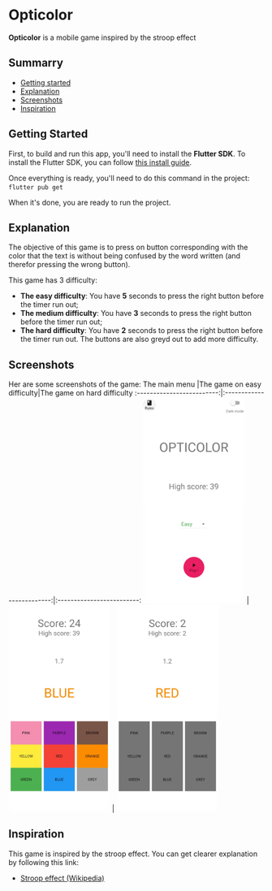 # Opticolor

**Opticolor** is a mobile game inspired by the stroop effect

## **Summarry**

 - [Getting started](#getting-started)
 - [Explanation](#explanation)
 - [Screenshots](#screenshots)
 - [Inspiration](#inspiration)

## **Getting Started**

First, to build and run this app, you'll need to install the **Flutter SDK**.
To install the Flutter SDK, you can follow [this install guide](https://docs.flutter.dev/get-started/install "Install flutter SDK").

Once everything is ready, you'll need to do this command in the project:
\
`flutter pub get`

When it's done, you are ready to run the project.

## **Explanation**

The objective of this game is to press on button corresponding with the color that the text is
without being confused by the word written (and therefor pressing
the wrong button).

This game has 3 difficulty:
 - **The easy difficulty**: You have **5** seconds to press the right button before the timer run out;
 - **The medium difficulty**: You have **3** seconds to press the right button before the timer run out;
 - **The hard difficulty**: You have **2** seconds to press the right button before the timer run out. The buttons are also greyd out to add more difficulty.

## Screenshots
Her are some screenshots of the game:
The main menu              |The game on easy difficulty|The game on hard difficulty
:-------------------------:|:-------------------------:|:-------------------------:
<img src="./screenshots/1.jpg" alt="Main menu" width="200"/> | <img src="./screenshots/2.jpg" alt="The game on easy difficulty" width="200"/> | <img src="./screenshots/3.jpg" alt="The game on hard difficulty" width="200"/>

## **Inspiration**

This game is inspired by the stroop effect.
You can get clearer explanation by following this link:

- [Stroop effect (Wikipedia)](https://en.wikipedia.org/wiki/Stroop_effect)

